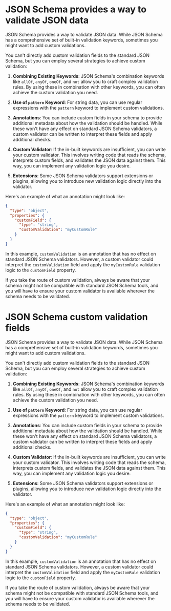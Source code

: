 # JSON Schema provides a way to validate JSON data 
JSON Schema provides a way to validate JSON data. While JSON Schema has a comprehensive set of built-in validation keywords, sometimes you might want to add custom validations.

You can't directly add custom validation fields to the standard JSON Schema, but you can employ several strategies to achieve custom validation:

1. **Combining Existing Keywords**: JSON Schema's combination keywords like `allOf`, `anyOf`, `oneOf`, and `not` allow you to craft complex validation rules. By using these in combination with other keywords, you can often achieve the custom validation you need.

2. **Use of `pattern` Keyword**: For string data, you can use regular expressions with the `pattern` keyword to implement custom validations.

3. **Annotations**: You can include custom fields in your schema to provide additional metadata about how the validation should be handled. While these won't have any effect on standard JSON Schema validators, a custom validator can be written to interpret these fields and apply additional checks.

4. **Custom Validator**: If the in-built keywords are insufficient, you can write your custom validator. This involves writing code that reads the schema, interprets custom fields, and validates the JSON data against them. This way, you can implement any validation logic you desire.

5. **Extensions**: Some JSON Schema validators support extensions or plugins, allowing you to introduce new validation logic directly into the validator.

Here's an example of what an annotation might look like:

```json
{
  "type": "object",
  "properties": {
    "customField": {
      "type": "string",
      "customValidation": "myCustomRule"
    }
  }
}
```

In this example, `customValidation` is an annotation that has no effect on standard JSON Schema validators. However, a custom validator could interpret the `customValidation` field and apply the `myCustomRule` validation logic to the `customField` property.

If you take the route of custom validation, always be aware that your schema might not be compatible with standard JSON Schema tools, and you will have to ensure your custom validator is available wherever the schema needs to be validated.

# JSON Schema custom validation fields
JSON Schema provides a way to validate JSON data. While JSON Schema has a comprehensive set of built-in validation keywords, sometimes you might want to add custom validations.

You can't directly add custom validation fields to the standard JSON Schema, but you can employ several strategies to achieve custom validation:

1. **Combining Existing Keywords**: JSON Schema's combination keywords like `allOf`, `anyOf`, `oneOf`, and `not` allow you to craft complex validation rules. By using these in combination with other keywords, you can often achieve the custom validation you need.

2. **Use of `pattern` Keyword**: For string data, you can use regular expressions with the `pattern` keyword to implement custom validations.

3. **Annotations**: You can include custom fields in your schema to provide additional metadata about how the validation should be handled. While these won't have any effect on standard JSON Schema validators, a custom validator can be written to interpret these fields and apply additional checks.

4. **Custom Validator**: If the in-built keywords are insufficient, you can write your custom validator. This involves writing code that reads the schema, interprets custom fields, and validates the JSON data against them. This way, you can implement any validation logic you desire.

5. **Extensions**: Some JSON Schema validators support extensions or plugins, allowing you to introduce new validation logic directly into the validator.

Here's an example of what an annotation might look like:

```json
{
  "type": "object",
  "properties": {
    "customField": {
      "type": "string",
      "customValidation": "myCustomRule"
    }
  }
}
```

In this example, `customValidation` is an annotation that has no effect on standard JSON Schema validators. However, a custom validator could interpret the `customValidation` field and apply the `myCustomRule` validation logic to the `customField` property.

If you take the route of custom validation, always be aware that your schema might not be compatible with standard JSON Schema tools, and you will have to ensure your custom validator is available wherever the schema needs to be validated.